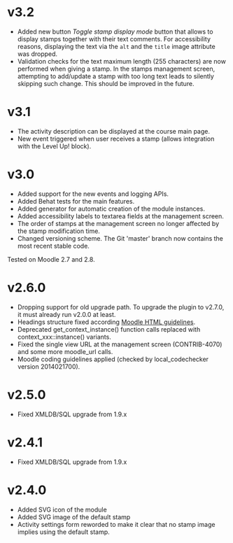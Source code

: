 v3.2
====

* Added new button _Toggle stamp display mode_ button that allows to display stamps together
  with their text comments. For accessibility reasons, displaying the text via the `alt` and the
  `title` image attribute was dropped.
* Validation checks for the text maximum length (255 characters) are now performed when giving
  a stamp. In the stamps management screen, attempting to add/update a stamp with too long text
  leads to silently skipping such change. This should be improved in the future.

v3.1
====

* The activity description can be displayed at the course main page.
* New event triggered when user receives a stamp (allows integration with the Level Up! block).

v3.0
====

* Added support for the new events and logging APIs.
* Added Behat tests for the main features.
* Added generator for automatic creation of the module instances.
* Added accessibility labels to textarea fields at the management screen.
* The order of stamps at the management screen no longer affected by the stamp modification time.
* Changed versioning scheme. The Git 'master' branch now contains the most recent stable code.

Tested on Moodle 2.7 and 2.8.

v2.6.0
======

* Dropping support for old upgrade path. To upgrade the plugin to v2.7.0, it must already run v2.0.0 at least.
* Headings structure fixed according [Moodle HTML guidelines](http://docs.moodle.org/dev/HTML_Guidelines#Activity_page).
* Deprecated get_context_instance() function calls replaced with
  context\_xxx::instance() variants.
* Fixed the single view URL at the management screen (CONTRIB-4070) and some
  more moodle\_url calls.
* Moodle coding guidelines applied (checked by local\_codechecker version 2014021700).


v2.5.0
======

* Fixed XMLDB/SQL upgrade from 1.9.x


v2.4.1
======

* Fixed XMLDB/SQL upgrade from 1.9.x


v2.4.0
======

* Added SVG icon of the module
* Added SVG image of the default stamp
* Activity settings form reworded to make it clear that no stamp image implies
  using the default stamp.
